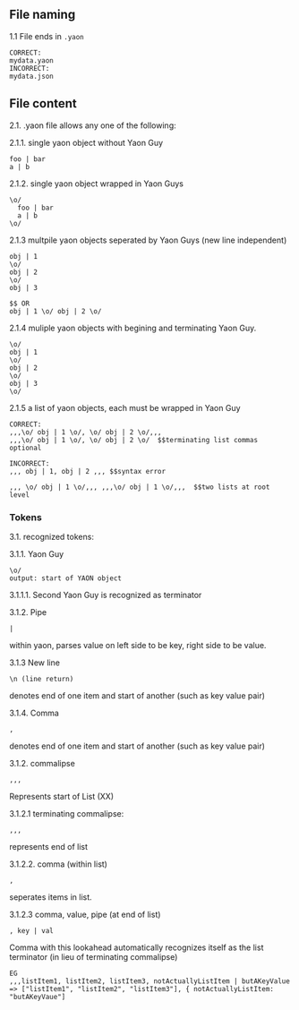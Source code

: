 
## File naming

1.1 File ends in `.yaon`

```
CORRECT:
mydata.yaon
INCORRECT:
mydata.json
```

## File content

2.1. .yaon file allows any one of the following:

2.1.1. single yaon object without Yaon Guy
```
foo | bar
a | b
```

2.1.2. single yaon object wrapped in Yaon Guys
```
\o/
  foo | bar
  a | b 
\o/
```

2.1.3 multpile yaon objects seperated by Yaon Guys (new line independent)
```
obj | 1
\o/
obj | 2
\o/
obj | 3

$$ OR
obj | 1 \o/ obj | 2 \o/
```

2.1.4 muliple yaon objects with begining and terminating Yaon Guy.
```
\o/
obj | 1
\o/
obj | 2
\o/
obj | 3
\o/
```
2.1.5 a list of yaon objects, each must be wrapped in Yaon Guy
```
CORRECT:
,,,\o/ obj | 1 \o/, \o/ obj | 2 \o/,,,
,,,\o/ obj | 1 \o/, \o/ obj | 2 \o/  $$terminating list commas optional

INCORRECT:
,,, obj | 1, obj | 2 ,,, $$syntax error

,,, \o/ obj | 1 \o/,,, ,,,\o/ obj | 1 \o/,,,  $$two lists at root level
```

### Tokens

3.1. recognized tokens:

3.1.1. Yaon Guy
```
\o/
output: start of YAON object
```
3.1.1.1. Second Yaon Guy is recognized as terminator

3.1.2. Pipe
```
|
```
within yaon, parses value on left side to be key, right side to be value.

3.1.3 New line
```
\n (line return)
```
denotes end of one item and start of another (such as key value pair)

3.1.4. Comma
```
,
```
denotes end of one item and start of another (such as key value pair)

3.1.2. commalipse 
```
,,,
```
Represents start of List (XX)

3.1.2.1 terminating commalipse:
```
,,,
```
represents end of list

3.1.2.2. comma (within list)
```
,
```
seperates items in list.

3.1.2.3 comma, value, pipe (at end of list)
```
, key | val
```
Comma with this lookahead automatically recognizes itself as the list terminator (in lieu of terminating commalipse)
```
EG
,,,listItem1, listItem2, listItem3, notActuallyListItem | butAKeyValue
=> ["listItem1", "listItem2", "listItem3"], { notActuallyListItem: "butAKeyVaue"]

